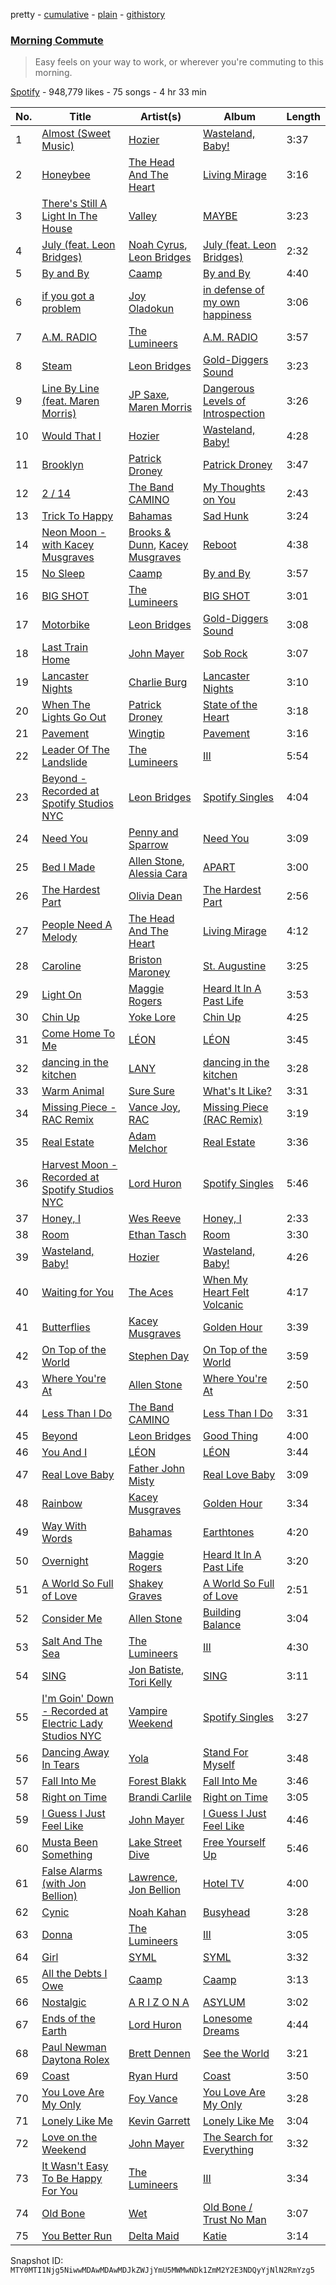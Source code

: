 pretty - [cumulative](/playlists/cumulative/37i9dQZF1DX2MyUCsl25eb.md) - [plain](/playlists/plain/37i9dQZF1DX2MyUCsl25eb) - [githistory](https://github.githistory.xyz/mackorone/spotify-playlist-archive/blob/main/playlists/plain/37i9dQZF1DX2MyUCsl25eb)

### [Morning Commute](https://open.spotify.com/playlist/37i9dQZF1DX2MyUCsl25eb)

> Easy feels on your way to work, or wherever you're commuting to this morning.

[Spotify](https://open.spotify.com/user/spotify) - 948,779 likes - 75 songs - 4 hr 33 min

| No. | Title | Artist(s) | Album | Length |
|---|---|---|---|---|
| 1 | [Almost \(Sweet Music\)](https://open.spotify.com/track/5Apvsk0suoivI1H8CmBglv) | [Hozier](https://open.spotify.com/artist/2FXC3k01G6Gw61bmprjgqS) | [Wasteland, Baby!](https://open.spotify.com/album/2c7gFThUYyo2t6ogAgIYNw) | 3:37 |
| 2 | [Honeybee](https://open.spotify.com/track/5CalS8Gn69OOrR9aiw0ZO9) | [The Head And The Heart](https://open.spotify.com/artist/0n94vC3S9c3mb2HyNAOcjg) | [Living Mirage](https://open.spotify.com/album/27LNgTSAGxE2fitrsCukmT) | 3:16 |
| 3 | [There's Still A Light In The House](https://open.spotify.com/track/4MIPNDbxVPWdLwH6A4nsiY) | [Valley](https://open.spotify.com/artist/7blXVKBSxdFZsIqlhdViKc) | [MAYBE](https://open.spotify.com/album/2H1daV65dzHfSoYda0wqjB) | 3:23 |
| 4 | [July \(feat\. Leon Bridges\)](https://open.spotify.com/track/3V0nnQhqvbE3JmiDdnzQFQ) | [Noah Cyrus](https://open.spotify.com/artist/55fhWPvDiMpLnE4ZzNXZyW), [Leon Bridges](https://open.spotify.com/artist/3qnGvpP8Yth1AqSBMqON5x) | [July \(feat\. Leon Bridges\)](https://open.spotify.com/album/3tRmxSQyoyXXwcVDcUFQic) | 2:32 |
| 5 | [By and By](https://open.spotify.com/track/75nZ4W6quZhI55LKiqCXWh) | [Caamp](https://open.spotify.com/artist/0wyMPXGfOuQzNR54ujR9Ix) | [By and By](https://open.spotify.com/album/4Ib3LE6FimfhNVnY7Tc1zM) | 4:40 |
| 6 | [if you got a problem](https://open.spotify.com/track/1wk5QI8DKu2iwDGpMfUSss) | [Joy Oladokun](https://open.spotify.com/artist/7rrTqtOUOwva4sgTx9C9F9) | [in defense of my own happiness](https://open.spotify.com/album/3dzxXQLyHYrhKYWcKrnFAZ) | 3:06 |
| 7 | [A.M\. RADIO](https://open.spotify.com/track/0szIXYe2JiSuNHLWkh5cAP) | [The Lumineers](https://open.spotify.com/artist/16oZKvXb6WkQlVAjwo2Wbg) | [A.M\. RADIO](https://open.spotify.com/album/5oNA6BVdRfyj4XyHv4X4wz) | 3:57 |
| 8 | [Steam](https://open.spotify.com/track/0JhOWLV0il0wcoyOr2kaCx) | [Leon Bridges](https://open.spotify.com/artist/3qnGvpP8Yth1AqSBMqON5x) | [Gold\-Diggers Sound](https://open.spotify.com/album/6pKaUDUnQiZgWLPZJqwkzn) | 3:23 |
| 9 | [Line By Line \(feat\. Maren Morris\)](https://open.spotify.com/track/5C2tIXmumirF4juJNWGGP9) | [JP Saxe](https://open.spotify.com/artist/66W9LaWS0DPdL7Sz8iYGYe), [Maren Morris](https://open.spotify.com/artist/6WY7D3jk8zTrHtmkqqo5GI) | [Dangerous Levels of Introspection](https://open.spotify.com/album/538BxdI7oOQykSkEtyjhUD) | 3:26 |
| 10 | [Would That I](https://open.spotify.com/track/37zuIvk4KBkAxxLJsxJaHq) | [Hozier](https://open.spotify.com/artist/2FXC3k01G6Gw61bmprjgqS) | [Wasteland, Baby!](https://open.spotify.com/album/2c7gFThUYyo2t6ogAgIYNw) | 4:28 |
| 11 | [Brooklyn](https://open.spotify.com/track/0gvGXQK14CIGLssQhruY8E) | [Patrick Droney](https://open.spotify.com/artist/78Rk1F0jGdipWWfrhyWwt3) | [Patrick Droney](https://open.spotify.com/album/3tdnCuYNUXbWjeTEfFFZ31) | 3:47 |
| 12 | [2 / 14](https://open.spotify.com/track/5sCvipEhpAhVhu3K6kzm1P) | [The Band CAMINO](https://open.spotify.com/artist/6d4jrmreCmsenscuieJERc) | [My Thoughts on You](https://open.spotify.com/album/6cSlODoo4uSPxXfyGwcY9I) | 2:43 |
| 13 | [Trick To Happy](https://open.spotify.com/track/4lrkAUjZqFCofSF4QplDYd) | [Bahamas](https://open.spotify.com/artist/4C50EbCS11M0VbGyH3OfLt) | [Sad Hunk](https://open.spotify.com/album/0vWNWn7PcEotOycEtBC7br) | 3:24 |
| 14 | [Neon Moon \- with Kacey Musgraves](https://open.spotify.com/track/3lVPtkNFoIyPPGVdNri4VH) | [Brooks & Dunn](https://open.spotify.com/artist/0XKOBt59crntr7HQXXO8Yz), [Kacey Musgraves](https://open.spotify.com/artist/70kkdajctXSbqSMJbQO424) | [Reboot](https://open.spotify.com/album/0U3nI78LUpAwprraUf7vAS) | 4:38 |
| 15 | [No Sleep](https://open.spotify.com/track/2pfAvgMoHLfialvMYn337d) | [Caamp](https://open.spotify.com/artist/0wyMPXGfOuQzNR54ujR9Ix) | [By and By](https://open.spotify.com/album/4Ib3LE6FimfhNVnY7Tc1zM) | 3:57 |
| 16 | [BIG SHOT](https://open.spotify.com/track/58ErpsLNkTWyj8iOqbJNdv) | [The Lumineers](https://open.spotify.com/artist/16oZKvXb6WkQlVAjwo2Wbg) | [BIG SHOT](https://open.spotify.com/album/15tWMDG6FxVJFECq3VV6iB) | 3:01 |
| 17 | [Motorbike](https://open.spotify.com/track/3mMduiD8yb4IaS5tZKqSZy) | [Leon Bridges](https://open.spotify.com/artist/3qnGvpP8Yth1AqSBMqON5x) | [Gold\-Diggers Sound](https://open.spotify.com/album/6pKaUDUnQiZgWLPZJqwkzn) | 3:08 |
| 18 | [Last Train Home](https://open.spotify.com/track/0tgBtQ0ISnMQOKorrN9HLX) | [John Mayer](https://open.spotify.com/artist/0hEurMDQu99nJRq8pTxO14) | [Sob Rock](https://open.spotify.com/album/2JmfwvRDitJlTUoLCkp61z) | 3:07 |
| 19 | [Lancaster Nights](https://open.spotify.com/track/48jV8AW50589btXi0Hs5f4) | [Charlie Burg](https://open.spotify.com/artist/0ubGY2CcC0tvR0eE6hJaT8) | [Lancaster Nights](https://open.spotify.com/album/6VjvYY8DPNwlybF40UyrCl) | 3:10 |
| 20 | [When The Lights Go Out](https://open.spotify.com/track/7xY5PbhYQgCCbpfpn7HDT9) | [Patrick Droney](https://open.spotify.com/artist/78Rk1F0jGdipWWfrhyWwt3) | [State of the Heart](https://open.spotify.com/album/2kqqKq8hxUDp0i1n0GpsgX) | 3:18 |
| 21 | [Pavement](https://open.spotify.com/track/21DTeeLwvvGlb3OFrd9rTT) | [Wingtip](https://open.spotify.com/artist/1Eie0tY91rpi7Y0jtIOXzI) | [Pavement](https://open.spotify.com/album/7hjH77qbvXv66TWSWlUco7) | 3:16 |
| 22 | [Leader Of The Landslide](https://open.spotify.com/track/1GobnJwog1V9M7UsITz8u5) | [The Lumineers](https://open.spotify.com/artist/16oZKvXb6WkQlVAjwo2Wbg) | [III](https://open.spotify.com/album/5DIgFG1fM76vmNYlvfv2JJ) | 5:54 |
| 23 | [Beyond \- Recorded at Spotify Studios NYC](https://open.spotify.com/track/2amPRWMdtrMrGG1vafKvxl) | [Leon Bridges](https://open.spotify.com/artist/3qnGvpP8Yth1AqSBMqON5x) | [Spotify Singles](https://open.spotify.com/album/66BHCqvohArD6Hk2uga5dX) | 4:04 |
| 24 | [Need You](https://open.spotify.com/track/1i9yDwcpeOaM96zODWnqZn) | [Penny and Sparrow](https://open.spotify.com/artist/65o6y7GtoXzchyiJB3r9Ur) | [Need You](https://open.spotify.com/album/5AmqUjMfw0VoXNaP5VgFQQ) | 3:09 |
| 25 | [Bed I Made](https://open.spotify.com/track/0YL1bs7CYi7mhG0FuctgcO) | [Allen Stone](https://open.spotify.com/artist/536osqBGKzeozje8BfcGsa), [Alessia Cara](https://open.spotify.com/artist/2wUjUUtkb5lvLKcGKsKqsR) | [APART](https://open.spotify.com/album/3qBXZkDcgHfptEbAw840wL) | 3:00 |
| 26 | [The Hardest Part](https://open.spotify.com/track/0pNj0uRTx5mhi7kID26oiH) | [Olivia Dean](https://open.spotify.com/artist/00x1fYSGhdqScXBRpSj3DW) | [The Hardest Part](https://open.spotify.com/album/588h8UhIeAqmWsN7zo9mtA) | 2:56 |
| 27 | [People Need A Melody](https://open.spotify.com/track/5tlu2nA8GxkDx8UTKG1rLV) | [The Head And The Heart](https://open.spotify.com/artist/0n94vC3S9c3mb2HyNAOcjg) | [Living Mirage](https://open.spotify.com/album/27LNgTSAGxE2fitrsCukmT) | 4:12 |
| 28 | [Caroline](https://open.spotify.com/track/6zsXlUCfxLWrv9kfRiv6qP) | [Briston Maroney](https://open.spotify.com/artist/7vtSUU3zpHeYJfX6BPNrJd) | [St\. Augustine](https://open.spotify.com/album/1VEpxY6B37TTtBsiA6qhbm) | 3:25 |
| 29 | [Light On](https://open.spotify.com/track/6UnCGAEmrbGIOSmGRZQ1M2) | [Maggie Rogers](https://open.spotify.com/artist/4NZvixzsSefsNiIqXn0NDe) | [Heard It In A Past Life](https://open.spotify.com/album/5AHWNPo3gllDmixgAoFru4) | 3:53 |
| 30 | [Chin Up](https://open.spotify.com/track/3oDIsWtp8eCHFEd6Rub3fm) | [Yoke Lore](https://open.spotify.com/artist/7FU0xCgmSYQEiBeevUqQ4S) | [Chin Up](https://open.spotify.com/album/5EVVPoXeuCyYN8dhjGZ9dx) | 4:25 |
| 31 | [Come Home To Me](https://open.spotify.com/track/2K8elWg8ihrZRwZJ7Gy6L3) | [LÉON](https://open.spotify.com/artist/4SqTiwOEdYrNayaGMkc7ia) | [LÉON](https://open.spotify.com/album/4rH2e0qPw9MrwOSdk9rKNe) | 3:45 |
| 32 | [dancing in the kitchen](https://open.spotify.com/track/0ohcCrxZkBfFbkuRPOZQZX) | [LANY](https://open.spotify.com/artist/49tQo2QULno7gxHutgccqF) | [dancing in the kitchen](https://open.spotify.com/album/3fHkjpHZjohpdtiJJdVtez) | 3:28 |
| 33 | [Warm Animal](https://open.spotify.com/track/7oiZRx7OZbUAYUiYeFTXrf) | [Sure Sure](https://open.spotify.com/artist/1anAI9P9iSzc9qzLv6AtHZ) | [What's It Like?](https://open.spotify.com/album/5LJzP85Zn7B2IAt7zhLImG) | 3:31 |
| 34 | [Missing Piece \- RAC Remix](https://open.spotify.com/track/1hZu4sw6Iapw8pL1eiqc9u) | [Vance Joy](https://open.spotify.com/artist/10exVja0key0uqUkk6LJRT), [RAC](https://open.spotify.com/artist/4AGwPDdh1y8hochNzHy5HC) | [Missing Piece \(RAC Remix\)](https://open.spotify.com/album/7rSUDRy3fPEgrE11tQb8Lf) | 3:19 |
| 35 | [Real Estate](https://open.spotify.com/track/2VvTMIXG760UiG9OSiFt9j) | [Adam Melchor](https://open.spotify.com/artist/54tv11ndFfiqXiR03PwdlB) | [Real Estate](https://open.spotify.com/album/6nViscFT0UsASEnVlpObPI) | 3:36 |
| 36 | [Harvest Moon \- Recorded at Spotify Studios NYC](https://open.spotify.com/track/6gdCb962lq0Xdg7ypVLuLt) | [Lord Huron](https://open.spotify.com/artist/6ltzsmQQbmdoHHbLZ4ZN25) | [Spotify Singles](https://open.spotify.com/album/3oTpxylhyTiGLaZ8IRjJQB) | 5:46 |
| 37 | [Honey, I](https://open.spotify.com/track/1QfwkymZqi0qfwU8SXjzWH) | [Wes Reeve](https://open.spotify.com/artist/57PSuIwuvvlbNtcG4LtnGV) | [Honey, I](https://open.spotify.com/album/65X1glJxmpe9Ak0CZV9qI1) | 2:33 |
| 38 | [Room](https://open.spotify.com/track/0qyIfrncrrZQlx2jaffhYm) | [Ethan Tasch](https://open.spotify.com/artist/5QeOEXfGjdzdEsUOHODPCw) | [Room](https://open.spotify.com/album/2eOU1jfnTXVVH14YJRkqz9) | 3:30 |
| 39 | [Wasteland, Baby!](https://open.spotify.com/track/1HYnjKqSSHh1tdl2Hi57zH) | [Hozier](https://open.spotify.com/artist/2FXC3k01G6Gw61bmprjgqS) | [Wasteland, Baby!](https://open.spotify.com/album/2c7gFThUYyo2t6ogAgIYNw) | 4:26 |
| 40 | [Waiting for You](https://open.spotify.com/track/0kq0Y8usfSocdx1EumUklz) | [The Aces](https://open.spotify.com/artist/2AmfMGi3WZMxqFDHissIAe) | [When My Heart Felt Volcanic](https://open.spotify.com/album/3Lz15w8ecHfYgKbnOF36Tb) | 4:17 |
| 41 | [Butterflies](https://open.spotify.com/track/30VHURM5NOfoZmqp2iKawS) | [Kacey Musgraves](https://open.spotify.com/artist/70kkdajctXSbqSMJbQO424) | [Golden Hour](https://open.spotify.com/album/7f6xPqyaolTiziKf5R5Z0c) | 3:39 |
| 42 | [On Top of the World](https://open.spotify.com/track/5erTPoeHKb7wOHzqFw4msd) | [Stephen Day](https://open.spotify.com/artist/4cnFw4bkIWVGKUBsr93OS5) | [On Top of the World](https://open.spotify.com/album/6VEn2lcVg9CwQEjnAT6LEj) | 3:59 |
| 43 | [Where You're At](https://open.spotify.com/track/34jjJlejyRswRpHQiX3Jgq) | [Allen Stone](https://open.spotify.com/artist/536osqBGKzeozje8BfcGsa) | [Where You're At](https://open.spotify.com/album/0BMS4lZqxjh2DELNAVYl8P) | 2:50 |
| 44 | [Less Than I Do](https://open.spotify.com/track/4QMSq1uq0JgvyKhEDp8wkx) | [The Band CAMINO](https://open.spotify.com/artist/6d4jrmreCmsenscuieJERc) | [Less Than I Do](https://open.spotify.com/album/3P2pfKYwZCylJXcGlwlh2w) | 3:31 |
| 45 | [Beyond](https://open.spotify.com/track/1Omt5bfz1tZUCqd26HxbS0) | [Leon Bridges](https://open.spotify.com/artist/3qnGvpP8Yth1AqSBMqON5x) | [Good Thing](https://open.spotify.com/album/7J9fifadXb0PPSBWXctbi8) | 4:00 |
| 46 | [You And I](https://open.spotify.com/track/4P1EGoXLWQ1YF6Nsmr1pfy) | [LÉON](https://open.spotify.com/artist/4SqTiwOEdYrNayaGMkc7ia) | [LÉON](https://open.spotify.com/album/4rH2e0qPw9MrwOSdk9rKNe) | 3:44 |
| 47 | [Real Love Baby](https://open.spotify.com/track/6YDf6QV7QfCEo8O2dbWalK) | [Father John Misty](https://open.spotify.com/artist/2kGBy2WHvF0VdZyqiVCkDT) | [Real Love Baby](https://open.spotify.com/album/6IpBMtAMrBvSHc9y6rTtQQ) | 3:09 |
| 48 | [Rainbow](https://open.spotify.com/track/79qxwHypONUt3AFq0WPpT9) | [Kacey Musgraves](https://open.spotify.com/artist/70kkdajctXSbqSMJbQO424) | [Golden Hour](https://open.spotify.com/album/7f6xPqyaolTiziKf5R5Z0c) | 3:34 |
| 49 | [Way With Words](https://open.spotify.com/track/6ioeN8jQ8Qc3tS8dhpoAVi) | [Bahamas](https://open.spotify.com/artist/4C50EbCS11M0VbGyH3OfLt) | [Earthtones](https://open.spotify.com/album/1K3XPBfAfPO7jJhqTq4xME) | 4:20 |
| 50 | [Overnight](https://open.spotify.com/track/4L9l5x0WuzNtyEBeqzvgPE) | [Maggie Rogers](https://open.spotify.com/artist/4NZvixzsSefsNiIqXn0NDe) | [Heard It In A Past Life](https://open.spotify.com/album/5AHWNPo3gllDmixgAoFru4) | 3:20 |
| 51 | [A World So Full of Love](https://open.spotify.com/track/77OBKDqQD0tvocHP5AXDDV) | [Shakey Graves](https://open.spotify.com/artist/1fZpYWNWdL5Z3wrDtISFUH) | [A World So Full of Love](https://open.spotify.com/album/788jxnxEP2HC7pmIrBu8St) | 2:51 |
| 52 | [Consider Me](https://open.spotify.com/track/6p0xVnT5K3UdxKqQ0Fgytw) | [Allen Stone](https://open.spotify.com/artist/536osqBGKzeozje8BfcGsa) | [Building Balance](https://open.spotify.com/album/1WLkkZZ8O5mqGBEa7mPiZD) | 3:04 |
| 53 | [Salt And The Sea](https://open.spotify.com/track/6d2MCbByfqhU85Fmj8WCAN) | [The Lumineers](https://open.spotify.com/artist/16oZKvXb6WkQlVAjwo2Wbg) | [III](https://open.spotify.com/album/5DIgFG1fM76vmNYlvfv2JJ) | 4:30 |
| 54 | [SING](https://open.spotify.com/track/73qyiny4KFB8kh4n2TUkOX) | [Jon Batiste](https://open.spotify.com/artist/0eRbECAGCLLiTyVXPBRexU), [Tori Kelly](https://open.spotify.com/artist/1vSN1fsvrzpbttOYGsliDr) | [SING](https://open.spotify.com/album/1o3sKhWeAePQIl0DQegPla) | 3:11 |
| 55 | [I'm Goin' Down \- Recorded at Electric Lady Studios NYC](https://open.spotify.com/track/4l7aryEsduuO7tQU8ZY46e) | [Vampire Weekend](https://open.spotify.com/artist/5BvJzeQpmsdsFp4HGUYUEx) | [Spotify Singles](https://open.spotify.com/album/7n2MqOxGeX7chH9Ld11cyA) | 3:27 |
| 56 | [Dancing Away In Tears](https://open.spotify.com/track/5PPrN7zj104wLUtAofZvwb) | [Yola](https://open.spotify.com/artist/2gqMBdyddvN82dzZt4ZF14) | [Stand For Myself](https://open.spotify.com/album/1aF9Xjtg1d1wwsE4hRAkQV) | 3:48 |
| 57 | [Fall Into Me](https://open.spotify.com/track/7Lv78wiIJcKgND9Zi7AIOt) | [Forest Blakk](https://open.spotify.com/artist/7q7IUe2AqtifSZ2q52kHFc) | [Fall Into Me](https://open.spotify.com/album/6nRIGu1lglm6SZC3oG3L4l) | 3:46 |
| 58 | [Right on Time](https://open.spotify.com/track/5uyw6qVn71nKSBVyBl3Ytv) | [Brandi Carlile](https://open.spotify.com/artist/2sG4zTOLvjKG1PSoOyf5Ej) | [Right on Time](https://open.spotify.com/album/3w75u634fjDNuVKeI0VYXd) | 3:05 |
| 59 | [I Guess I Just Feel Like](https://open.spotify.com/track/1HNywa8Bk0TmzRwQrzhtPo) | [John Mayer](https://open.spotify.com/artist/0hEurMDQu99nJRq8pTxO14) | [I Guess I Just Feel Like](https://open.spotify.com/album/35Kv9CZURVdrejZ5jsL8Xn) | 4:46 |
| 60 | [Musta Been Something](https://open.spotify.com/track/0Vr6vFlxGoAMs6RPA5vJZY) | [Lake Street Dive](https://open.spotify.com/artist/3nuc29fYGlQbIrwh4yrNWd) | [Free Yourself Up](https://open.spotify.com/album/1eWP4CbLwVsVuC44utXBOD) | 5:46 |
| 61 | [False Alarms \(with Jon Bellion\)](https://open.spotify.com/track/4hG1MCciEGpxL4mOZaxRqt) | [Lawrence](https://open.spotify.com/artist/5rwUYLyUq8gBsVaOUcUxpE), [Jon Bellion](https://open.spotify.com/artist/50JJSqHUf2RQ9xsHs0KMHg) | [Hotel TV](https://open.spotify.com/album/1U3ORbSHYUQLGYBzyEveMZ) | 4:00 |
| 62 | [Cynic](https://open.spotify.com/track/6IW6mD0OrfYXXkTgdLBQ83) | [Noah Kahan](https://open.spotify.com/artist/2RQXRUsr4IW1f3mKyKsy4B) | [Busyhead](https://open.spotify.com/album/3DNQrMjvVGiueVrj1qquJd) | 3:28 |
| 63 | [Donna](https://open.spotify.com/track/08uQ0afWImiJrCDB2UoLJW) | [The Lumineers](https://open.spotify.com/artist/16oZKvXb6WkQlVAjwo2Wbg) | [III](https://open.spotify.com/album/5DIgFG1fM76vmNYlvfv2JJ) | 3:05 |
| 64 | [Girl](https://open.spotify.com/track/0wcHV7AT77zzyH4ftt11vh) | [SYML](https://open.spotify.com/artist/6AyATGg7mDgBlZ4N5uNog0) | [SYML](https://open.spotify.com/album/2Hz6tGm9vVbjYWgpANWp5E) | 3:32 |
| 65 | [All the Debts I Owe](https://open.spotify.com/track/6255IIBwKySv6RYrOeHfQh) | [Caamp](https://open.spotify.com/artist/0wyMPXGfOuQzNR54ujR9Ix) | [Caamp](https://open.spotify.com/album/4bYZ9xpRDgpOn6qUWLngTr) | 3:13 |
| 66 | [Nostalgic](https://open.spotify.com/track/65SjaqhfKeFhmXprzlzyn4) | [A R I Z O N A](https://open.spotify.com/artist/7hOGhpa8RMSuDOWntGIAJt) | [ASYLUM](https://open.spotify.com/album/1qnAzDoa24ZYCZDzmP74sL) | 3:02 |
| 67 | [Ends of the Earth](https://open.spotify.com/track/33onVefa4PMs8b705pKRGz) | [Lord Huron](https://open.spotify.com/artist/6ltzsmQQbmdoHHbLZ4ZN25) | [Lonesome Dreams](https://open.spotify.com/album/6zmmMSHLKk3CacdH3SwEGQ) | 4:44 |
| 68 | [Paul Newman Daytona Rolex](https://open.spotify.com/track/4pAjn6PcQp81T2BKOzPOtn) | [Brett Dennen](https://open.spotify.com/artist/0FC1LIeQXKib0jOwZqeIwT) | [See the World](https://open.spotify.com/album/5DjZqk7gJGrQBCeTKnBViy) | 3:21 |
| 69 | [Coast](https://open.spotify.com/track/0mwmnzC58HlOGPmX82jKZs) | [Ryan Hurd](https://open.spotify.com/artist/7lDVEkjIURPMyUYwoQRrpw) | [Coast](https://open.spotify.com/album/0xyA1H9vmwFF2jRbfIoZua) | 3:50 |
| 70 | [You Love Are My Only](https://open.spotify.com/track/4MVqOvkS751uyilBIQqeMO) | [Foy Vance](https://open.spotify.com/artist/4bUqnkrDrb4f7rqmDR9yDu) | [You Love Are My Only](https://open.spotify.com/album/14SvgWRH911Osk4VQIdRli) | 3:28 |
| 71 | [Lonely Like Me](https://open.spotify.com/track/1sIBVBhdt7QRfYdebiN8jF) | [Kevin Garrett](https://open.spotify.com/artist/56tbeL5xhBPxby544GuK3E) | [Lonely Like Me](https://open.spotify.com/album/6ttFIHrGjAghhDP1HbBI51) | 3:04 |
| 72 | [Love on the Weekend](https://open.spotify.com/track/0oiCeOPwm4zhwfyIpAE37y) | [John Mayer](https://open.spotify.com/artist/0hEurMDQu99nJRq8pTxO14) | [The Search for Everything](https://open.spotify.com/album/0jZFu2tihRJ65iYAo0oOtP) | 3:32 |
| 73 | [It Wasn't Easy To Be Happy For You](https://open.spotify.com/track/092F4qgjmKNXeMZxWeeQAn) | [The Lumineers](https://open.spotify.com/artist/16oZKvXb6WkQlVAjwo2Wbg) | [III](https://open.spotify.com/album/5DIgFG1fM76vmNYlvfv2JJ) | 3:34 |
| 74 | [Old Bone](https://open.spotify.com/track/5byJBGDhkVXs81MS3b3Ncq) | [Wet](https://open.spotify.com/artist/2i9uaNzfUtuApAjEf1omV8) | [Old Bone / Trust No Man](https://open.spotify.com/album/6pTUF8e5RU8pU2GLRoQl5Q) | 3:07 |
| 75 | [You Better Run](https://open.spotify.com/track/7BX7n5ZRHCM8Ao4dN70qnC) | [Delta Maid](https://open.spotify.com/artist/3U3DcUha9m8BQGBhe338S9) | [Katie](https://open.spotify.com/album/59Tge7eWAxLOCr5cqPvDHg) | 3:14 |

Snapshot ID: `MTY0MTI1Njg5NiwwMDAwMDAwMDJkZWJjYmU5MWMwNDk1ZmM2Y2E3NDQyYjNlN2RmYzg5`